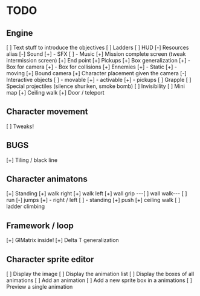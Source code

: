# TODO

## Engine
 [ ] Text stuff to introduce the objectives
 [ ] Ladders
 [ ] HUD
 [-] Resources alias
 [-] Sound
 [+]  - SFX
 [ ]  - Music
 [+] Mission complete screen (tweak intermission screen)
 [+] End point
 [+] Pickups 
 [+] Box generalization
 [+]  - Box for camera
 [+]  - Box for collisions
 [+] Ennemies
 [+]  - Static
 [+]  - moving
 [+] Bound camera
 [+] Character placement given the camera
 [-] Interactive objects
 [ ]  - movable
 [+]  - activable
 [+]  - pickups
 [ ] Grapple
 [ ] Special projectiles (silence shuriken, smoke bomb)
 [ ] Invisibility
 [ ] Mini map
 [+] Ceiling walk
 [+] Door / teleport

## Character movement 
 [ ] Tweaks!

## BUGS 
 [+] Tiling / black line

## Character animatons
 [+] Standing
 [+] walk right 
 [+] walk left
 [+] wall grip
---[ ] wall walk---
 [ ] run 
 [-] jumps
 [+]  - right / left
 [ ]  - standing
 [+] push
 [+] ceiling walk
 [ ] ladder climbing

## Framework / loop
 [+] GlMatrix inside!
 [+] Delta T generalization

## Character sprite editor
 [ ] Display the image
 [ ] Display the animation list
 [ ] Display the boxes of all animations
 [ ] Add an animation
 [ ] Add a new sprite box in a animations
 [ ] Preview a single animation
